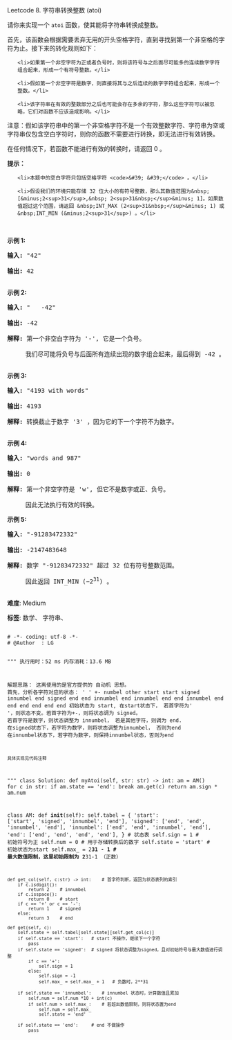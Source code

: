 Leetcode 8. 字符串转换整数 (atoi)
<p>请你来实现一个&nbsp;<code>atoi</code>&nbsp;函数，使其能将字符串转换成整数。</p>


<p>首先，该函数会根据需要丢弃无用的开头空格字符，直到寻找到第一个非空格的字符为止。接下来的转化规则如下：</p>



<ul>

	<li>如果第一个非空字符为正或者负号时，则将该符号与之后面尽可能多的连续数字字符组合起来，形成一个有符号整数。</li>

	<li>假如第一个非空字符是数字，则直接将其与之后连续的数字字符组合起来，形成一个整数。</li>

	<li>该字符串在有效的整数部分之后也可能会存在多余的字符，那么这些字符可以被忽略，它们对函数不应该造成影响。</li>

</ul>



<p>注意：假如该字符串中的第一个非空格字符不是一个有效整数字符、字符串为空或字符串仅包含空白字符时，则你的函数不需要进行转换，即无法进行有效转换。</p>



<p>在任何情况下，若函数不能进行有效的转换时，请返回 0 。</p>



<p><strong>提示：</strong></p>



<ul>

	<li>本题中的空白字符只包括空格字符 <code>&#39; &#39;</code> 。</li>

	<li>假设我们的环境只能存储 32 位大小的有符号整数，那么其数值范围为&nbsp;[&minus;2<sup>31</sup>,&nbsp; 2<sup>31&nbsp;</sup>&minus; 1]。如果数值超过这个范围，请返回 &nbsp;INT_MAX (2<sup>31&nbsp;</sup>&minus; 1) 或&nbsp;INT_MIN (&minus;2<sup>31</sup>) 。</li>

</ul>



<p>&nbsp;</p>



<p><strong>示例&nbsp;1:</strong></p>



<pre><strong>输入:</strong> &quot;42&quot;

<strong>输出:</strong> 42

</pre>



<p><strong>示例&nbsp;2:</strong></p>



<pre><strong>输入:</strong> &quot;   -42&quot;

<strong>输出:</strong> -42

<strong>解释: </strong>第一个非空白字符为 &#39;-&#39;, 它是一个负号。

&nbsp;    我们尽可能将负号与后面所有连续出现的数字组合起来，最后得到 -42 。

</pre>



<p><strong>示例&nbsp;3:</strong></p>



<pre><strong>输入:</strong> &quot;4193 with words&quot;

<strong>输出:</strong> 4193

<strong>解释:</strong> 转换截止于数字 &#39;3&#39; ，因为它的下一个字符不为数字。

</pre>



<p><strong>示例&nbsp;4:</strong></p>



<pre><strong>输入:</strong> &quot;words and 987&quot;

<strong>输出:</strong> 0

<strong>解释:</strong> 第一个非空字符是 &#39;w&#39;, 但它不是数字或正、负号。

     因此无法执行有效的转换。</pre>



<p><strong>示例&nbsp;5:</strong></p>



<pre><strong>输入:</strong> &quot;-91283472332&quot;

<strong>输出:</strong> -2147483648

<strong>解释:</strong> 数字 &quot;-91283472332&quot; 超过 32 位有符号整数范围。 

&nbsp;    因此返回 INT_MIN (&minus;2<sup>31</sup>) 。

</pre>





 **难度**: Medium



 **标签**: 数学、 字符串、 





<div class="hcb_wrap">
<pre class="prism undefined-numbers lang-python" data-lang="Python"><code>
# -*- coding: utf-8 -*-
# @Author  : LG

"""
执行用时：52 ms
内存消耗：13.6 MB

解题思路：
    这离使用的是官方提供的 自动机 思想。
    首先，分析各字符对应的状态：
                        ' '     +-      numbel      other
            start       start   signed  innumbel    end
            signed      end     end     innumbel    end
            innumbel    end     end     innumbel    end
            end         end     end     end         end
    初始状态为 start,
    在start状态下， 若首字符为' '，则状态不变。若首字符为+-，则将状态调为 signed。 若首字符是数字，则状态调整为 innumbel， 若是其他字符，则调为 end.
    在signed状态下，若字符为数字，则将状态调整为innumbel， 否则为end
    在innumbel状态下，若字符为数字，则保持innumbel状态，否则为end

    具体实现见代码注释
"""
class Solution:
    def myAtoi(self, str: str) -> int:
        am = AM()
        for c in str:
            if am.state == 'end':
                break
            am.get(c)
        return am.sign * am.num


class AM:
    def __init__(self):
        self.tabel = {
            'start': ['start', 'signed', 'innumbel', 'end'],
            'signed': ['end', 'end', 'innumbel', 'end'],
            'innumbel': ['end', 'end', 'innumbel', 'end'],
            'end': ['end', 'end', 'end', 'end'],
        }                       # 状态表
        self.sign = 1           # 初始符号为正
        self.num = 0            # 用于存储转换后的数字
        self.state = 'start'    # 初始状态为start
        self.max_ = 2**31 - 1   # 最大数值限制，这里初始限制为 2**31-1 （正数）

    def get_col(self, c:str) -> int:    # 首字符判断，返回为状态表列的索引
        if c.isdigit():
            return 2    # innumbel
        if c.isspace():
            return 0    # start
        if c == '+' or c == '-':
            return 1    # signed
        else:
            return 3    # end

    def get(self, c):
        self.state = self.tabel[self.state][self.get_col(c)]
        if self.state == 'start':   # start 不操作，继续下一个字符
            pass
        if self.state == 'signed':  # signed 将状态调整为signed，且对初始符号与最大数值进行调整
            if c == '+':
                self.sign = 1
            else:
                self.sign = -1
                self.max_ = self.max_ + 1   # 负数时，2**31

        if self.state == 'innumbel':    # innumbel 状态时，计算数值且累加
            self.num = self.num *10 + int(c)
            if self.num > self.max_:    # 若超出数值限制，则将状态置为end
                self.num = self.max_
                self.state = 'end'

        if self.state == 'end':     # end 不做操作
            pass

</code></pre></div>
